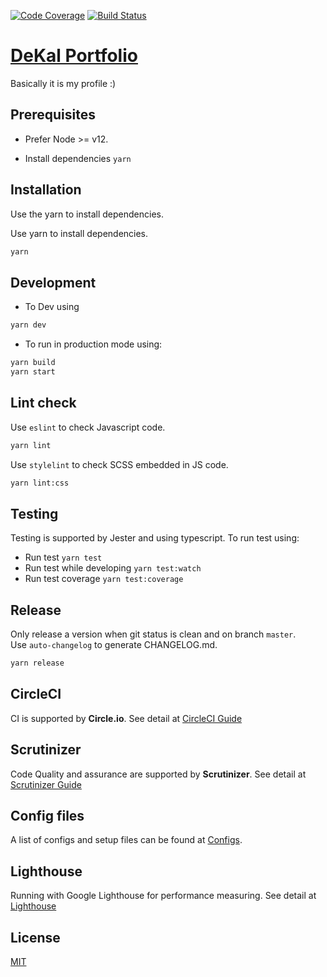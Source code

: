 [![Code Coverage](https://scrutinizer-ci.com/g/DeKal/portfolio-next-js/badges/coverage.png?b=master)](https://scrutinizer-ci.com/g/DeKal/portfolio-next-js/?branch=master) [![Build Status](https://scrutinizer-ci.com/g/DeKal/portfolio-next-js/badges/build.png?b=master)](https://scrutinizer-ci.com/g/DeKal/portfolio-next-js/build-status/master)

# [DeKal Portfolio](https://dekal.github.io/portfolio-next-js/)
Basically it is my profile :)

## Prerequisites

- Prefer Node >= v12.

- Install dependencies
`yarn`

## Installation

Use the yarn to install dependencies.

Use yarn to install dependencies.
```bash
yarn
```

## Development
- To Dev using
```bash
yarn dev
```
- To run in production mode using:
```bash
yarn build
yarn start
```

## Lint check
Use `eslint` to check Javascript code.
```bash
yarn lint
```

Use `stylelint` to check SCSS embedded in JS code.
```bash
yarn lint:css
```

## Testing
Testing is supported by Jester and using typescript. To run test using:
- Run test `yarn test`
- Run test while developing `yarn test:watch`
- Run test coverage `yarn test:coverage`

## Release
Only release a version when git status is clean and on branch `master`.\
Use `auto-changelog` to generate CHANGELOG.md.
```bash
yarn release
```

## CircleCI
CI is supported by **Circle.io**. See detail at [CircleCI Guide](/docs/circleci.md)

## Scrutinizer
Code Quality and assurance are supported by **Scrutinizer**. See detail at [Scrutinizer Guide](/docs/scrutinizer.md)

## Config files
A list of configs and setup files can be found at [Configs](/docs/configs.md).

## Lighthouse
Running with Google Lighthouse for performance measuring.
See detail at [Lighthouse](/docs/light-house.md)

## License
[MIT](https://choosealicense.com/licenses/mit/)
